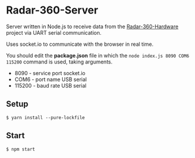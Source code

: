 Radar-360-Server
=====

Server written in Node.js to receive data from the [Radar-360-Hardware](https://github.com/mserafin/Radar-360-Hardware) project via UART serial communication.

Uses socket.io to communicate with the browser in real time.

You should edit the **package.json** file in which the ``node index.js 8090 COM6 115200`` command is used, taking arguments.
- 8090 - service port socket.io
- COM6 - port name USB serial
- 115200 - baud rate USB serial

## Setup

```
$ yarn install --pure-lockfile
```

## Start

```
$ npm start
```